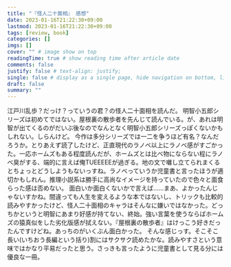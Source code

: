 ```yaml
---
title: "『怪人二十面相』 感想"
date: 2023-01-16T21:22:30+09:00
lastmod: 2023-01-16T21:22:30+09:00
tags: [review, book]
categories: []
imgs: []
cover: "" # image show on top
readingTime: true # show reading time after article date
comments: false
justify: false # text-align: justify;
single: false # display as a single page, hide navigation on bottom, like as about page.
draft: false
summary: ""
---
```


江戸川乱歩？だっけ？っていうの君？の怪人二十面相を読んだ。
明智小五郎シリーズは初めてではない。屋根裏の散歩者を先んじて読んでいる。が、あれは明智が出てくるのがだいぶ後なのでなんとなく明智小五郎シリーズっぽくないかもしれない。しらんけど。
今作は多分シリーズでは一二を争うほど有名？なんだろうか。とりあえず読了したけど、正直現代のラノベ以上にラノベ感がすごかった。一応ホームズもある程度読んだが、ホームズとは比べ物にならない程にラノベ臭がする、端的に言えば俺TUEEEEEが過ぎる。地の文で囃し立てられまくるとちょっとどうしようもないっすね。ラノベっていうか児童書と言ったほうが適切かもしれん。推理小説系は勝手に高尚なイメージを持っていたので色々と面食らった感は否めない。
面白いか面白くないかで言えば……まあ、よかったんじゃないすかね。間違っても人生を変えるような本ではないし、トリックも比較的読みやすかったけど、怪人二十面相のキャラはそんなに嫌いではなかった。どっちかというと明智にあまり好感が持てない、終始。強い言葉を使うならばホームズの猿真似をした劣化版感が拭えない。『屋根裏の散歩者』はけっこう好きだったんですけどね。あっちのがいくぶん面白かった。
そんな感じっす。そこそこ長い(いちおう長編という括り)割にはサクサク読めたかな。読みやすさという意味ではかなり平易だったと思う。さっきも言ったように児童書として見る分には優良な一冊。